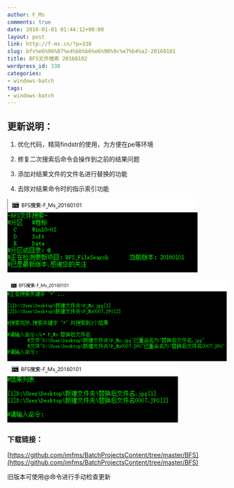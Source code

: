 ```yaml
---
author: F_Ms
comments: true
date: 2016-01-01 01:44:12+00:00
layout: post
link: http://f-ms.cn/?p=338
slug: bfs%e6%96%87%e4%bb%b6%e6%90%9c%e7%b4%a2-20160101
title: BFS文件搜索 20160102
wordpress_id: 338
categories:
- windows-batch
tags:
- windows-batch
---
```


## 更新说明：





	
  1. 优化代码，精简findstr的使用，为方便在pe等环境

	
  2. 修复二次搜索后命令会操作到之前的结果问题

	
  3. 添加对结果文件的文件名进行替换的功能

	
  4. 去除对结果命令时的指示索引功能


![0](/img/post/wp/2016/01/0.png)

![1](/img/post/wp/2016/01/1.png) ![2](/img/post/wp/2016/01/2.png)


### 下载链接：


[https://github.com/imfms/BatchProjectsContent/tree/master/BFS](https://github.com/imfms/BatchProjectsContent/tree/master/BFS)

旧版本可使用@命令进行手动检查更新

